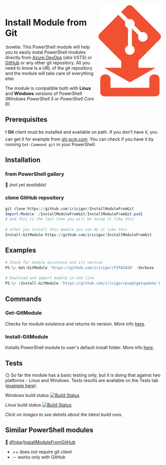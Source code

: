 <img align="right" width="203" height="294" src="img/InstallModuleFromGit.logo.png">

# Install Module from Git

:bowtie: This PowerShell module will help you to easily instal PowerShell modules directly from [Azure DevOps](https://azure.microsoft.com/en-us/services/devops/repos/) (_aka VSTS_) or [GitHub](https://github.com/) or any other git repository.
All you need to know is a URL of the git repository and the module will take care of everything else.

The module is compatible both with **Linux** and **Windows** versions of PowerShell _(Windows PowerShell 5 or PowerShell Core 6)_.

## Prerequisites

:exclamation: **Git** client must be installed and available on path.
If you don't have it, you can get it for example from [git-scm.com](https://git-scm.com/downloads).
You can check if you have it by running `Get-Command git` in your PowerShell.

## Installation

### from PowerShell gallery

:dash: _(not yet available)_

### clone GitHub repository

```PowerShell
git clone https://github.com/iricigor/InstallModuleFromGit
Import-Module ./InstallModuleFromGit/InstallModuleFromGit.psd1
# and this is the last time you will be doing it like this

# after you install this module you can do it like this
Install-GitModule https://github.com/iricigor/InstallModuleFromGit
```

## Examples

```PowerShell
# Check for module existence and its version
PS:\> Get-GitModule 'https://github.com/iricigor/FIFA2018' -Verbose

# Download and import module in one line
PS:\> (Install-GitModule 'https://github.com/iricigor/psaptgetupdate').Name | Import-Module
```

## Commands

### Get-GitModule

Checks for module existence and returns its version. More info [here](/Docs/Get-GitModule.md).

### Install-GitModule

Installs PowerShell module to user's default install folder. More info [here](/Docs/Install-GitModule.md).

## Tests

:smirk: So far the module has a basic testing only, but it is doing that against two platforms - Linux and Windows. Tests results are available on the Tests tab ([example here](/img/TestResults-AzureDevops.png)).

Windows build status [![Build Status](https://dev.azure.com/iiric/PS1/_apis/build/status/InstallModuleFromGit%20-%20Win%20CI?branchName=master)](https://dev.azure.com/iiric/PS1/_build/latest?definitionId=16&branchName=master)

Linux build status [![Build Status](https://dev.azure.com/iiric/PS1/_apis/build/status/InstallModuleFromGit%20-%20Linux%20CI?branchName=master)](https://dev.azure.com/iiric/PS1/_build/latest?definitionId=17&branchName=master)

_Click on images to see details about the latest build runs._

## Similar PowerShell modules

:mega: [dfinke](https://github.com/dfinke)/[InstallModuleFromGitHub](https://github.com/dfinke/InstallModuleFromGitHub)
- ++ does not require git client
- -- works only with GitHub